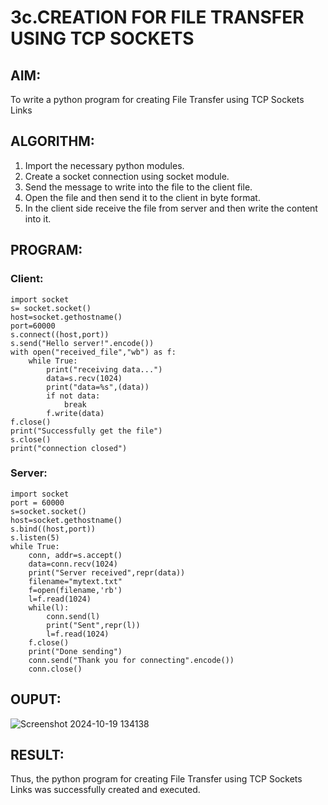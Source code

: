 # 3c.CREATION FOR FILE TRANSFER USING TCP SOCKETS
## AIM:
To write a python program for creating File Transfer using TCP Sockets Links
## ALGORITHM:
1. Import the necessary python modules.
2. Create a socket connection using socket module.
3. Send the message to write into the file to the client file.
4. Open the file and then send it to the client in byte format.
5. In the client side receive the file from server and then write the content into it.
## PROGRAM:
### Client:
```
import socket
s= socket.socket()
host=socket.gethostname()
port=60000
s.connect((host,port))
s.send("Hello server!".encode())
with open("received_file","wb") as f:
    while True:
        print("receiving data...")
        data=s.recv(1024)
        print("data=%s",(data))
        if not data:
            break
        f.write(data)
f.close()
print("Successfully get the file")
s.close()
print("connection closed")

```
### Server:
```
import socket
port = 60000
s=socket.socket()
host=socket.gethostname()
s.bind((host,port))
s.listen(5)
while True:
    conn, addr=s.accept()
    data=conn.recv(1024)
    print("Server received",repr(data))
    filename="mytext.txt"
    f=open(filename,'rb')
    l=f.read(1024)
    while(l):
        conn.send(l)
        print("Sent",repr(l))
        l=f.read(1024)
    f.close()
    print("Done sending")
    conn.send("Thank you for connecting".encode())
    conn.close()

```
## OUPUT:
![Screenshot 2024-10-19 134138](https://github.com/user-attachments/assets/6c64818e-96ed-41a9-a59c-5fcd297cf39d)

## RESULT:
Thus, the python program for creating File Transfer using TCP Sockets Links was 
successfully created and executed.
